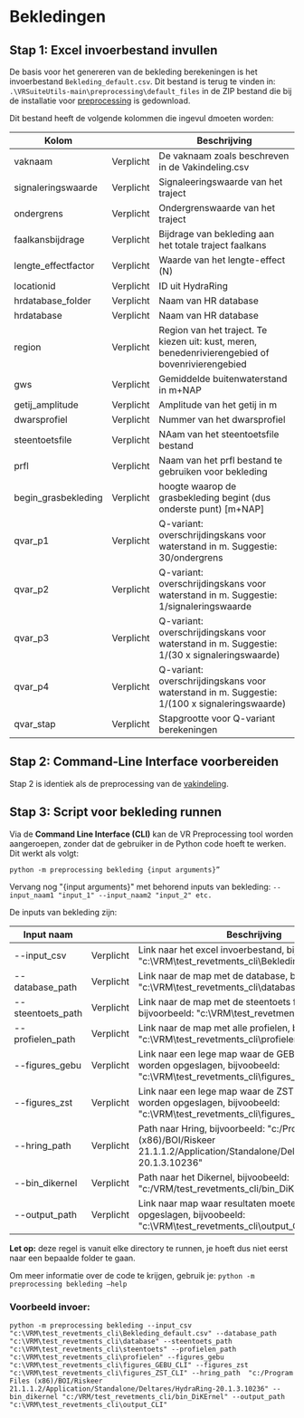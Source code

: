 # Bekledingen

## Stap 1: Excel invoerbestand invullen

De basis voor het genereren van de bekleding berekeningen is het invoerbestand `Bekleding_default.csv`. Dit bestand is terug te vinden in: ```.\VRSuiteUtils-main\preprocessing\default_files``` in de ZIP bestand die bij de installatie voor [preprocessing](..\Installaties\VRUtils.md) is gedownload.

Dit bestand heeft de volgende kolommen die ingevul dmoeten worden:

| Kolom       	          | 	           | Beschrijving                                                                                                                                                                                 	 |
|------------------------|-------------|------------------------------------------------------------------------------------------------------------------------------------------------------------------------------------------------|
| vaknaam 	              | Verplicht 	 | De vaknaam zoals beschreven in de Vakindeling.csv                                                                                                                                              |
| signaleringswaarde  	  | Verplicht 	 | Signaleeringswaarde van het traject                                                                                                                                                            |
| ondergrens    	        | Verplicht 	 | Ondergrenswaarde van het traject                                                                                                                                                               |
| faalkansbijdrage       | Verplicht 	 | Bijdrage van bekleding aan het totale traject faalkans                                                                                                                                         |
| lengte_effectfactor	   | Verplicht 	 | Waarde van het lengte-effect (N)                                                                                                                                                               |
| locationid     	       | Verplicht 	 | ID uit HydraRing                                                                                                                                                                               |
| hrdatabase_folder    	 | Verplicht 	 | Naam van HR database                                                                                                                                                                           |
| hrdatabase	            | Verplicht 	 | Naam van HR database                                                                                                                                                                           |
| region    	            | Verplicht 	 | Region van het traject. Te kiezen uit: kust, meren, benedenrivierengebied of bovenrivierengebied                                                                                               |
| gws   	                | Verplicht 	 | Gemiddelde buitenwaterstand in m+NAP                                                                                                                                                           |
| getij_amplitude	       | Verplicht 	 | Amplitude van het getij in m                                                                                                                                                                   |
| dwarsprofiel	          | Verplicht 	 | Nummer van het dwarsprofiel                                                                                                                                                                    |
| steentoetsfile     	   | Verplicht 	 | NAam van het steentoetsfile bestand                                                                                                                                                            |
| prfl    	              | Verplicht 	 | Naam van het prfl bestand te gebruiken voor bekleding                                                                                                                                          |
| begin_grasbekleding    | Verplicht 	 | hoogte waarop de grasbekleding begint (dus onderste punt) [m+NAP]                                                                                                                              |
| qvar_p1     	          | Verplicht 	 | Q-variant: overschrijdingskans voor waterstand in m. Suggestie: 30/ondergrens                                                                                                                  |
| qvar_p2    	           | Verplicht 	 | Q-variant: overschrijdingskans voor waterstand in m. Suggestie: 1/signaleringswaarde                                                                                                           | 
| qvar_p3  	             | Verplicht 	 | Q-variant: overschrijdingskans voor waterstand in m. Suggestie: 1/(30 x signaleringswaarde)                                                                                                    |
| qvar_p4  	             | Verplicht 	 | Q-variant: overschrijdingskans voor waterstand in m. Suggestie: 1/(100 x signaleringswaarde)                                                                                                   |
| qvar_stap  	           | Verplicht 	 | Stapgrootte voor Q-variant berekeningen                                                                                                                                                        |


## Stap 2: Command-Line Interface voorbereiden

Stap 2 is identiek als de preprocessing van de [vakindeling](Vakindeling.md).

## Stap 3: Script voor bekleding runnen  

Via de **Command Line Interface (CLI)** kan de VR Preprocessing tool worden aangeroepen, zonder dat de gebruiker in de Python code hoeft te werken. Dit werkt als volgt:

```
python -m preprocessing bekleding {input arguments}”
```

Vervang nog "{input arguments}" met behorend inputs van bekleding: ```--input_naam1 "input_1" --input_naam2 "input_2" etc.```

De inputs van bekleding zijn: 

| Input naam       	      | 	           | Beschrijving                                                                                                                                                                                 	                                        |
|-------------------------|-------------|---------------------------------------------------------------------------------------------------------------------------------------------------------------------------------------------------------------------------------------|
| --input_csv 	       | Verplicht 	 | 	Link naar het excel invoerbestand, bijvoorbeeld: "c:\VRM\test_revetments_cli\Bekleding_default.csv"                                                                                                                                  |
| --database_path     	 | Verplicht 	 | Link naar de map met de database, bijvoorbeeld: "c:\VRM\test_revetments_cli\database"                                                                                                                                                 |
| --steentoets_path    	   | Verplicht 	 | Link naar de map met de steentoets files, bijvoorbeeld: "c:\VRM\test_revetments_cli\steentoets"	                                                                                                                                      |
| --profielen_path    | Verplicht 	 | Link naar de map met alle profielen, bijvoobeeld: "c:\VRM\test_revetments_cli\profielen"                                                                                                                                            	 |
| --figures_gebu    | Verplicht 	 | Link naar een lege map waar de GEBU figuren kunnen worden opgeslagen, bijvoobeeld: "c:\VRM\test_revetments_cli\figures_GEBU_CLI"                                                                                                      |
| --figures_zst    | Verplicht 	 | Link naar een lege map waar de ZST figuren kunnen worden opgeslagen, bijvoobeeld: "c:\VRM\test_revetments_cli\figures_ZST_CLI"                                                                                                                                |
| --hring_path    | Verplicht 	 | Path naar Hring, bijvoorbeeld: "c:/Program Files (x86)/BOI/Riskeer 21.1.1.2/Application/Standalone/Deltares/HydraRing-20.1.3.10236"                                                                                                   |
| --bin_dikernel    | Verplicht 	 | Path naar het Dikernel, bijvoobeeld: "c:/VRM/test_revetments_cli/bin_DiKErnel"                                                                                                                                                        |
| --output_path    | Verplicht 	 | Link naar map waar resultaten moeten worden opgeslagen, bijvoobeeld: "c:\VRM\test_revetments_cli\output_CLI"                                                                                                                          |

**Let op:** deze regel is vanuit elke directory te runnen, je hoeft dus niet eerst naar een bepaalde folder te gaan.


Om meer informatie over de code te krijgen, gebruik je: 
``` python -m preprocessing bekleding –help ```

### Voorbeeld invoer: 
```
python -m preprocessing bekleding --input_csv "c:\VRM\test_revetments_cli\Bekleding_default.csv" --database_path "c:\VRM\test_revetments_cli\database" --steentoets_path "c:\VRM\test_revetments_cli\steentoets" --profielen_path "c:\VRM\test_revetments_cli\profielen" --figures_gebu "c:\VRM\test_revetments_cli\figures_GEBU_CLI" --figures_zst "c:\VRM\test_revetments_cli\figures_ZST_CLI" --hring_path  "c:/Program Files (x86)/BOI/Riskeer 21.1.1.2/Application/Standalone/Deltares/HydraRing-20.1.3.10236" --bin_dikernel "c:/VRM/test_revetments_cli/bin_DiKErnel" --output_path "c:\VRM\test_revetments_cli\output_CLI"
```

